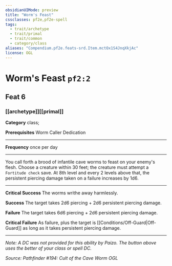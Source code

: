 ```yaml
---
obsidianUIMode: preview
title: "Worm's Feast"
cssclasses: pf2e,pf2e-spell
tags:
  - trait/archetype
  - trait/primal
  - trait/common
  - category/class
aliases: "Compendium.pf2e.feats-srd.Item.mctOx1S4JnqXkjAc"
license: OGL
---
```

# Worm's Feast `pf2:2`
## Feat 6
### [[archetype]][[primal]]

**Category** class; 



**Prerequisites** Worm Caller Dedication
* * *
**Frequency** once per day

* * *

You call forth a brood of infantile cave worms to feast on your enemy's flesh. Choose a creature within 30 feet; the creature must attempt a `Fortitude check` save. At 8th level and every 2 levels above that, the persistent piercing damage taken on a failure increases by 1d6.

* * *

**Critical Success** The worms writhe away harmlessly.

**Success** The target takes 2d6 piercing + 2d6 persistent piercing damage.

**Failure** The target takes 6d6 piercing + 2d6 persistent piercing damage.

**Critical Failure** As failure, plus the target is [[Conditions/Off-Guard|Off-Guard]] as long as it takes persistent piercing damage.

* * *

_Note: A DC was not provided for this ability by Paizo. The button above uses the better of your class or spell DC._

*Source: Pathfinder #194: Cult of the Cave Worm*
*OGL*